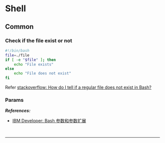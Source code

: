 # Shell

## Common

### Check if the file exist or not

```bash
#!/bin/bash
file=./file
if [ -e "$file" ]; then
    echo "File exists"
else
    echo "File does not exist"
fi
```

Refer [stackoverflow: How do I tell if a regular file does not exist in Bash?][stackoverflow: How do I tell if a regular file does not exist in Bash?]

[stackoverflow: How do I tell if a regular file does not exist in Bash?]: https://stackoverflow.com/questions/638975/how-do-i-tell-if-a-regular-file-does-not-exist-in-bash

### Params

***References:***

- [IBM Developer: Bash 参数和参数扩展](https://www.ibm.com/developerworks/cn/linux/l-bash-parameters.html)

<!--  -->
<br>

***

<br>
<!--  -->
